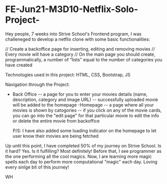 # FE-Jun21-M3D10-Netflix-Solo-Project-

Hey people, 7 weeks into Strive School's Frontend program, I was  challeneged to develop a netflix clone with some basic functionalities: 

// Create a backoffice page for inserting, editing and removing movies
//  Every movie will have a category
// On the main page you should create, programmatically, a number of “lists” equal to the number of categories you have created

Technologies used in this project: HTML, CSS, Bootstrap, JS

Navigation through the Project: 
- Back Office
  -- a page for you to enter your movies details (name, description, category and image URL) 
  -- successfully uploaded movie will be added to the homepage
-Homepage
  -- a page where all your movies is shown by catogories
  -- if you click on any of the movie cards, you can go into the "edit page" for that particular movie to edit the info or delete the entire movie from backoffice
  
  P/S: I have also added some loading indicator on the homepage to let user know their movies are being fetched 

Up until this point, I have completed 50% of my journey on Strive School. Is it hard? Yes. Is it fulfilling? Most definitely! Before that, I see programmer as the one 
performing all the cool magics. Now, I are learning more magic spells each day to perform more computational "magic" each day. Loving every sinlge bit of this journey!

WH
